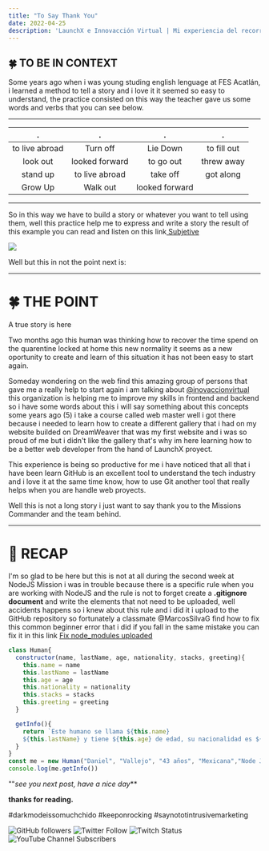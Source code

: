 ```yaml
---
title: "To Say Thank You"
date: 2022-04-25
description: 'LaunchX e Innovacción Virtual | Mi experiencia del recorrido'
---
```



## 🍀 TO BE IN CONTEXT


Some years ago when i was young studing english lenguage at FES Acatlán, i learned a method to tell a story and i love it it seemed so easy to understand, the practice consisted on this way the teacher gave us some words and verbs that you can see below.

---

| . | . | . | .|
|:----:|:--:|:--:|:--:|
| to live abroad | Turn off | Lie Down | to fill out |
| look out | looked forward | to go out | threw away |
| stand up| to live abroad |take off|got along|
|Grow Up|Walk out|looked forward|

---

So  in this way we have to build a story or whatever you want to tell using them, well this practice help me to express and write a story the result of this example you can read and listen on this link[ Subjetive](https://medium.com/@danielEDJV/subjetive-be6b41105ac5)

 ![](https://miro.medium.com/max/700/1*smXBPhBdx9vqP9EewsLNcg.jpeg)

Well but this in not the point next is:

---

# 🍀 THE POINT


A true story is here

Two months ago this human was thinking how to recover the time spend on the quarentine locked at home this new normality it seems as a new oportunity to create and learn of this situation it has not been easy to start again.

Someday wondering on the web find this amazing  group of persons that gave me a really help to start again i am talking about [@inovaccionvirtual](https://www.instagram.com/innovaccionvirtual/?hl=es)  this organization is helping me to improve my skills in frontend and backend so i have some words about this i will say something about this concepts some years ago (5) i take a course called web master well i got there because i needed to learn how to create a different gallery that i had on my website builded on DreamWeaver that was my first website and i was so proud of me but i didn't like the gallery  that's why im here learning  how to be a better web developer from the hand of LaunchX proyect.

This experience is being so productive for me i have noticed that all that i have been learn GitHub is an excellent tool to understand the tech industry and i love it at the same time know, how to use Git another tool that really helps when you are handle web proyects.

Well this is not a long story i just want to say thank you to the Missions Commander and the team behind.

---

# 🐢 RECAP

I'm so glad to be here but this is not at all during the second week at NodeJS Mission i was in trouble because
there is a specific rule when you are working with NodeJS
and the rule is not to forget create a **.gitignore document** and write the elements that not need to be uploaded, well accidents happens so i knew about this rule and i did it i upload to the GitHub repository so fortunately a classmate @MarcosSilvaG find how to fix this common beginner error that i did if you fall in the same mistake you can fix it in this link [Fix node_modules uploaded](https://marcossilvag.github.io/my_launchx_blog/posts/delete_node_modules/)

```js
class Human{
  constructor(name, lastName, age, nationality, stacks, greeting){
    this.name = name
    this.lastName = lastName
    this.age = age
    this.nationality = nationality
    this.stacks = stacks
    this.greeting = greeting
  }

  getInfo(){
    return `Este humano se llama ${this.name}
    ${this.lastName} y tiene ${this.age} de edad, su nacionalidad es ${this.nationality} y esta aprendiendo a programar en ${this.stacks}y te manda saludos ${this.greeting}`
  }
}
const me = new Human("Daniel", "Vallejo", "43 años", "Mexicana","Node Js y Javascript", "desde México")
console.log(me.getInfo())

```

""_see you next post, have a nice day_**

**thanks for reading.**

#darkmodeissomuchchido #keeponrocking #saynototintrusivemarketing
 
  ![GitHub followers](https://img.shields.io/github/followers/DanyVeneno?style=social)
  ![Twitter Follow](https://img.shields.io/twitter/follow/venenodigital?style=social)
  ![Twitch Status](https://img.shields.io/twitch/status/yehiibhii?style=social)
  ![YouTube Channel Subscribers](https://img.shields.io/youtube/channel/subscribers/UC8UhdMAKJX56O2PY8kzBIlw?style=social)
